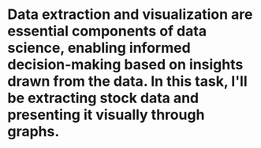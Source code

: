# Data extraction and visualization are essential components of data science, enabling informed decision-making based on insights drawn from the data. In this task, I'll be extracting stock data and presenting it visually through graphs.
